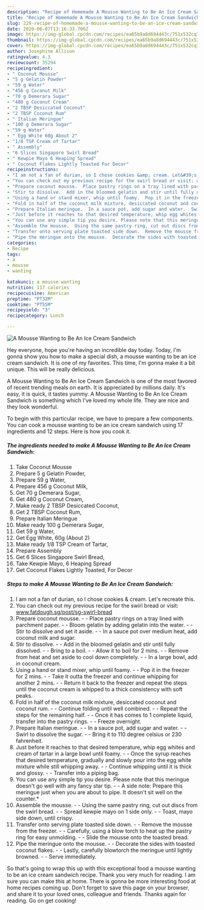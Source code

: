 ```yaml
---
description: "Recipe of Homemade A Mousse Wanting to Be An Ice Cream Sandwich"
title: "Recipe of Homemade A Mousse Wanting to Be An Ice Cream Sandwich"
slug: 229-recipe-of-homemade-a-mousse-wanting-to-be-an-ice-cream-sandwich
date: 2020-06-07T13:16:33.706Z
image: https://img-global.cpcdn.com/recipes/ea65b9a8d694443c/751x532cq70/a-mousse-wanting-to-be-an-ice-cream-sandwich-recipe-main-photo.jpg
thumbnail: https://img-global.cpcdn.com/recipes/ea65b9a8d694443c/751x532cq70/a-mousse-wanting-to-be-an-ice-cream-sandwich-recipe-main-photo.jpg
cover: https://img-global.cpcdn.com/recipes/ea65b9a8d694443c/751x532cq70/a-mousse-wanting-to-be-an-ice-cream-sandwich-recipe-main-photo.jpg
author: Josephine Allison
ratingvalue: 4.3
reviewcount: 35294
recipeingredient:
- " Coconut Mousse"
- "5 g Gelatin Powder"
- "59 g Water"
- "456 g Coconut Milk"
- "70 g Demerara Sugar"
- "480 g Coconut Cream"
- "2 TBSP Desiccated Coconut"
- "2 TBSP Coconut Rum"
- " Italian Meringue"
- "100 g Demerara Sugar"
- "59 g Water"
- " Egg White 60g About 2"
- "1/8 TSP Cream of Tartar"
- " Assembly"
- "6 Slices Singapore Swirl Bread"
- " Kewpie Mayo 6 Heaping Spread"
- " Coconut Flakes Lightly Toasted For Decor"
recipeinstructions:
- "I am not a fan of durian, so I chose cookies &amp; cream. Let&#39;s recreate this."
- "You can check out my previous recipe for the swirl bread or visit: www.fatdough.sg/post/sg-swirl-bread"
- "Prepare coconut mousse.  Place pastry rings on a tray lined with parchment paper.  Bloom gelatin by adding gelatin into the water.  Stir to dissolve and set it aside.  In a sauce pot over medium heat, add coconut milk and sugar."
- "Stir to dissolve.  Add in the bloomed gelatin and stir until fully dissolved.  Bring to a boil.  Allow it to boil for 2 mins.  Remove from heat and set aside to cool down completely.  In a large bowl, add in coconut cream."
- "Using a hand or stand mixer, whip until foamy.  Pop it in the freezer for 2 mins.  Take it outta the freezer and continue whipping for another 2 mins.  Return it back to the freezer and repeat the steps until the coconut cream is whipped to a thick consistency with soft peaks."
- "Fold in half of the coconut milk mixture, desiccated coconut and coconut rum.  Continue folding until well combined.  Repeat the steps for the remaining half.  Once it has comes to 1 complete liquid, transfer into the pastry rings.  Freeze overnight."
- "Prepare Italian meringue.  In a sauce pot, add sugar and water.  Swirl to dissolve the sugar.  Bring it to 110 degree celsius or 230 fahrenheit."
- "Just before it reaches to that desired temperature, whip egg whites and cream of tartar in a large bowl until foamy.  Once the syrup reaches that desired temperature, gradually and slowly pour into the egg white mixture while still whipping away.  Continue whipping until it is thick and glossy.  Transfer into a piping bag."
- "You can use any simple tip you desire. Please note that this meringue doesn&#39;t go well with any fancy star tip.  A side note: Prepare this meringue just when you are about to pipe. It doesn&#39;t sit well on the counter.*"
- "Assemble the mousse.  Using the same pastry ring, cut out discs from the swirl bread.  Spread kewpie mayo on 1 side only.  Toast, mayo side down, until crispy."
- "Transfer onto serving plate toasted side down.  Remove the mousse from the freezer.  Carefully, using a blow torch to heat up the pastry ring for easy unmolding.  Slide the mousse onto the toasted bread."
- "Pipe the meringue onto the mousse.  Decorate the sides with toasted coconut flakes.  Lastly, carefully blowtorch the meringue until lightly browned.  Serve immediately."
categories:
- Recipe
tags:
- a
- mousse
- wanting

katakunci: a mousse wanting 
nutrition: 117 calories
recipecuisine: American
preptime: "PT32M"
cooktime: "PT55M"
recipeyield: "3"
recipecategory: Lunch

---
```



![A Mousse Wanting to Be An Ice Cream Sandwich](https://img-global.cpcdn.com/recipes/ea65b9a8d694443c/751x532cq70/a-mousse-wanting-to-be-an-ice-cream-sandwich-recipe-main-photo.jpg)

Hey everyone, hope you're having an incredible day today. Today, I'm gonna show you how to make a special dish, a mousse wanting to be an ice cream sandwich. It is one of my favorites. This time, I'm gonna make it a bit unique. This will be really delicious.



A Mousse Wanting to Be An Ice Cream Sandwich is one of the most favored of recent trending meals on earth. It is appreciated by millions daily. It's easy, it is quick, it tastes yummy. A Mousse Wanting to Be An Ice Cream Sandwich is something which I've loved my whole life. They are nice and they look wonderful.


To begin with this particular recipe, we have to prepare a few components. You can cook a mousse wanting to be an ice cream sandwich using 17 ingredients and 12 steps. Here is how you cook it.

<!--inarticleads1-->

##### The ingredients needed to make A Mousse Wanting to Be An Ice Cream Sandwich:

1. Take  Coconut Mousse
1. Prepare 5 g Gelatin Powder,
1. Prepare 59 g Water,
1. Prepare 456 g Coconut Milk,
1. Get 70 g Demerara Sugar,
1. Get 480 g Coconut Cream,
1. Make ready 2 TBSP Desiccated Coconut,
1. Get 2 TBSP Coconut Rum,
1. Prepare  Italian Meringue
1. Make ready 100 g Demerara Sugar,
1. Get 59 g Water,
1. Get  Egg White, 60g (About 2)
1. Make ready 1/8 TSP Cream of Tartar,
1. Prepare  Assembly
1. Get 6 Slices Singapore Swirl Bread,
1. Take  Kewpie Mayo, 6 Heaping Spread
1. Get  Coconut Flakes Lightly Toasted, For Decor




<!--inarticleads2-->

##### Steps to make A Mousse Wanting to Be An Ice Cream Sandwich:

1. I am not a fan of durian, so I chose cookies &amp; cream. Let&#39;s recreate this.
1. You can check out my previous recipe for the swirl bread or visit: www.fatdough.sg/post/sg-swirl-bread
1. Prepare coconut mousse. -  - Place pastry rings on a tray lined with parchment paper. -  - Bloom gelatin by adding gelatin into the water. -  - Stir to dissolve and set it aside. -  - In a sauce pot over medium heat, add coconut milk and sugar.
1. Stir to dissolve. -  - Add in the bloomed gelatin and stir until fully dissolved. -  - Bring to a boil. -  - Allow it to boil for 2 mins. -  - Remove from heat and set aside to cool down completely. -  - In a large bowl, add in coconut cream.
1. Using a hand or stand mixer, whip until foamy. -  - Pop it in the freezer for 2 mins. -  - Take it outta the freezer and continue whipping for another 2 mins. -  - Return it back to the freezer and repeat the steps until the coconut cream is whipped to a thick consistency with soft peaks.
1. Fold in half of the coconut milk mixture, desiccated coconut and coconut rum. -  - Continue folding until well combined. -  - Repeat the steps for the remaining half. -  - Once it has comes to 1 complete liquid, transfer into the pastry rings. -  - Freeze overnight.
1. Prepare Italian meringue. -  - In a sauce pot, add sugar and water. -  - Swirl to dissolve the sugar. -  - Bring it to 110 degree celsius or 230 fahrenheit.
1. Just before it reaches to that desired temperature, whip egg whites and cream of tartar in a large bowl until foamy. -  - Once the syrup reaches that desired temperature, gradually and slowly pour into the egg white mixture while still whipping away. -  - Continue whipping until it is thick and glossy. -  - Transfer into a piping bag.
1. You can use any simple tip you desire. Please note that this meringue doesn&#39;t go well with any fancy star tip. -  - A side note: Prepare this meringue just when you are about to pipe. It doesn&#39;t sit well on the counter.*
1. Assemble the mousse. -  - Using the same pastry ring, cut out discs from the swirl bread. -  - Spread kewpie mayo on 1 side only. -  - Toast, mayo side down, until crispy.
1. Transfer onto serving plate toasted side down. -  - Remove the mousse from the freezer. -  - Carefully, using a blow torch to heat up the pastry ring for easy unmolding. -  - Slide the mousse onto the toasted bread.
1. Pipe the meringue onto the mousse. -  - Decorate the sides with toasted coconut flakes. -  - Lastly, carefully blowtorch the meringue until lightly browned. -  - Serve immediately.




So that's going to wrap this up with this exceptional food a mousse wanting to be an ice cream sandwich recipe. Thank you very much for reading. I am sure you can make this at home. There is gonna be more interesting food at home recipes coming up. Don't forget to save this page on your browser, and share it to your loved ones, colleague and friends. Thanks again for reading. Go on get cooking!
